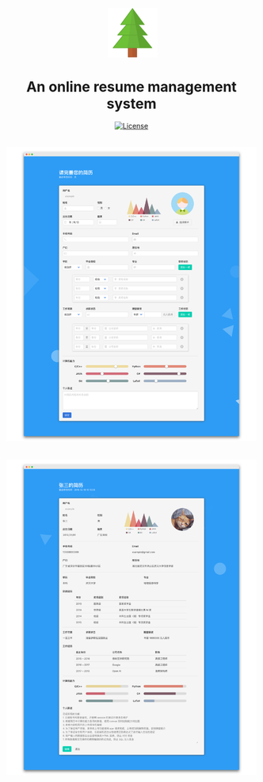 <p align="center">
  <img with="100" height="100" src="https://github.com/c1aris/WebResume/blob/master/assets/icon.png" alt="icon">
</p>

<h1 align="center">An online resume management system</h1>

<p align="center">
  <a href="LICENSE"><img src="https://img.shields.io/badge/license-MIT-blue.svg" alt="License"></a>
  <br><br>
  <img width="800" src="assets/screenshot1.png" alt="screenshot1">
  <br><br>
  <img width="800" src="assets/screenshot2.png" alt="screenshot2">
</p>
